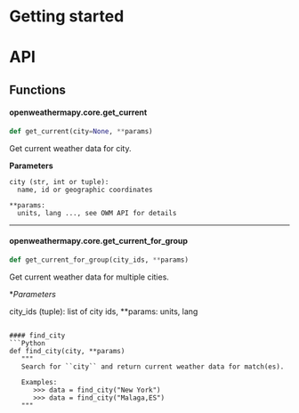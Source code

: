 # Getting started
# API
## Functions
#### openweathermapy.core.get_current
```Python
def get_current(city=None, **params)
```
Get current weather data for city.

**Parameters**
```
city (str, int or tuple):
  name, id or geographic coordinates
  
**params:
  units, lang ..., see OWM API for details
```
***

#### openweathermapy.core.get_current_for_group
```Python
def get_current_for_group(city_ids, **params)
```
Get current weather data for multiple cities.


**Parameters*

city_ids (tuple):
   list of city ids,
**params:
   units, lang
```

#### find_city
```Python
def find_city(city, **params)
   """
   Search for ``city`` and return current weather data for match(es).
   
   Examples:
      >>> data = find_city("New York")
      >>> data = find_city("Malaga,ES")
   """
```

